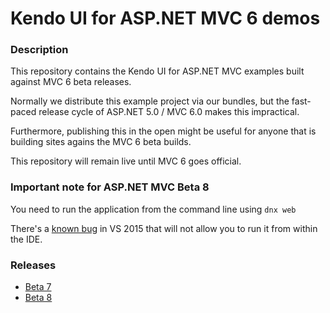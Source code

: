 # Kendo UI for ASP.NET MVC 6 demos

### Description
This repository contains the Kendo UI for ASP.NET MVC examples built against MVC 6 beta releases.

Normally we distribute this example project via our bundles, but the fast-paced release cycle of ASP.NET 5.0 / MVC 6.0 makes this impractical.

Furthermore, publishing this in the open might be useful for anyone that is building sites agains the MVC 6 beta builds.

This repository will remain live until MVC 6 goes official.

### Important note for ASP.NET MVC Beta 8
You need to run the application from the command line using `dnx web`

There's a [known bug](https://github.com/aspnet/dnx/issues/3034) in VS 2015 that will not allow you to run it from within the IDE.

### Releases
* [Beta 7](https://github.com/telerik/ui-for-aspnet-mvc-6-demos/releases/tag/beta-7)
* [Beta 8](https://github.com/telerik/ui-for-aspnet-mvc-6-demos/releases/tag/beta-8)
